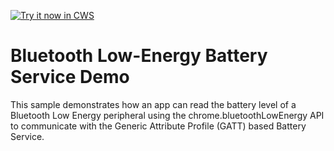 <a target="_blank" href="https://chrome.google.com/webstore/detail/kllncpgahapecnfkhefffabcemaknamh">![Try it now in CWS](https://raw.github.com/GoogleChrome/chrome-app-samples/master/tryitnowbutton.png "Click here to install this sample from the Chrome Web Store")</a>


Bluetooth Low-Energy Battery Service Demo
=========================================

This sample demonstrates how an app can read the battery level of a Bluetooth
Low Energy peripheral using the chrome.bluetoothLowEnergy API to communicate
with the Generic Attribute Profile (GATT) based Battery Service.
